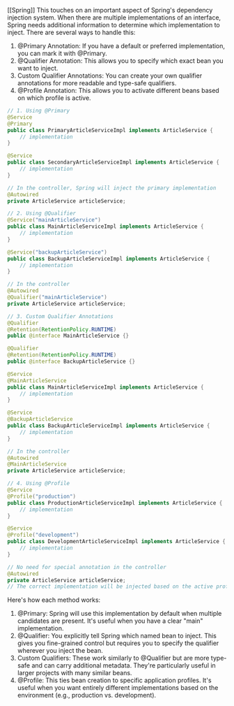 [[Spring]]
This touches on an important aspect of Spring's dependency injection system. When there are multiple implementations of an interface, Spring needs additional information to determine which implementation to inject. There are several ways to handle this:

1. @Primary Annotation: If you have a default or preferred implementation, you can mark it with @Primary.
2. @Qualifier Annotation: This allows you to specify which exact bean you want to inject.
3. Custom Qualifier Annotations: You can create your own qualifier annotations for more readable and type-safe qualifiers.
4. @Profile Annotation: This allows you to activate different beans based on which profile is active.

```java
// 1. Using @Primary
@Service
@Primary
public class PrimaryArticleServiceImpl implements ArticleService {
    // implementation
}

@Service
public class SecondaryArticleServiceImpl implements ArticleService {
    // implementation
}

// In the controller, Spring will inject the primary implementation
@Autowired
private ArticleService articleService;

// 2. Using @Qualifier
@Service("mainArticleService")
public class MainArticleServiceImpl implements ArticleService {
    // implementation
}

@Service("backupArticleService")
public class BackupArticleServiceImpl implements ArticleService {
    // implementation
}

// In the controller
@Autowired
@Qualifier("mainArticleService")
private ArticleService articleService;

// 3. Custom Qualifier Annotations
@Qualifier
@Retention(RetentionPolicy.RUNTIME)
public @interface MainArticleService {}

@Qualifier
@Retention(RetentionPolicy.RUNTIME)
public @interface BackupArticleService {}

@Service
@MainArticleService
public class MainArticleServiceImpl implements ArticleService {
    // implementation
}

@Service
@BackupArticleService
public class BackupArticleServiceImpl implements ArticleService {
    // implementation
}

// In the controller
@Autowired
@MainArticleService
private ArticleService articleService;

// 4. Using @Profile
@Service
@Profile("production")
public class ProductionArticleServiceImpl implements ArticleService {
    // implementation
}

@Service
@Profile("development")
public class DevelopmentArticleServiceImpl implements ArticleService {
    // implementation
}

// No need for special annotation in the controller
@Autowired
private ArticleService articleService;
// The correct implementation will be injected based on the active profile
```



Here's how each method works:

1. @Primary: Spring will use this implementation by default when multiple candidates are present. It's useful when you have a clear "main" implementation.
2. @Qualifier: You explicitly tell Spring which named bean to inject. This gives you fine-grained control but requires you to specify the qualifier wherever you inject the bean.
3. Custom Qualifiers: These work similarly to @Qualifier but are more type-safe and can carry additional metadata. They're particularly useful in larger projects with many similar beans.
4. @Profile: This ties bean creation to specific application profiles. It's useful when you want entirely different implementations based on the environment (e.g., production vs. development).